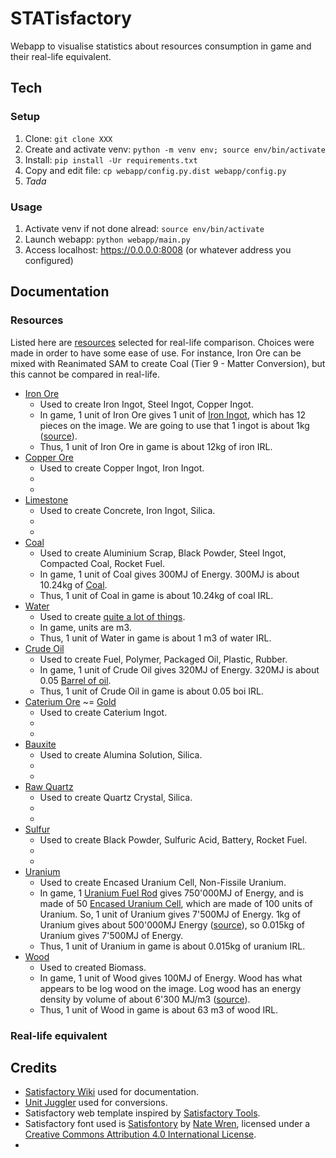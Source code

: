 # STATisfactory

Webapp to visualise statistics about resources consumption in game and their real-life equivalent.

## Tech

### Setup

1. Clone: `git clone XXX`
2. Create and activate venv: `python -m venv env; source env/bin/activate`
3. Install: `pip install -Ur requirements.txt`
4. Copy and edit file: `cp webapp/config.py.dist webapp/config.py`
5. _Tada_

### Usage

1. Activate venv if not done alread: `source env/bin/activate`
2. Launch webapp: `python webapp/main.py`
3. Access localhost: https://0.0.0.0:8008 (or whatever address you configured)

## Documentation

### Resources

Listed here are [resources](https://satisfactory.wiki.gg/wiki/Resources) selected for real-life comparison. Choices were made in order to have some ease of use. For instance, Iron Ore can be mixed with Reanimated SAM to create Coal (Tier 9 - Matter Conversion), but this cannot be compared in real-life.

- [Iron Ore](https://satisfactory.wiki.gg/wiki/Iron_Ore)
  - Used to create Iron Ingot, Steel Ingot, Copper Ingot.
  - In game, 1 unit of Iron Ore gives 1 unit of [Iron Ingot](https://satisfactory.wiki.gg/wiki/Iron_Ingot), which has 12 pieces on the image. We are going to use that 1 ingot is about 1kg ([source](https://fr.wikipedia.org/wiki/Lingot)).
  - Thus, 1 unit of Iron Ore in game is about 12kg of iron IRL.
- [Copper Ore](https://satisfactory.wiki.gg/wiki/Copper_Ore)
  - Used to create Copper Ingot, Iron Ingot.
  - 
  - 
- [Limestone](https://satisfactory.wiki.gg/wiki/Limestone)
  - Used to create Concrete, Iron Ingot, Silica.
  - 
  - 
- [Coal](https://satisfactory.wiki.gg/wiki/Coal)
  - Used to create Aluminium Scrap, Black Powder, Steel Ingot, Compacted Coal, Rocket Fuel.
  - In game, 1 unit of Coal gives 300MJ of Energy. 300MJ is about 10.24kg of [Coal](https://en.wikipedia.org/wiki/Coal).
  - Thus, 1 unit of Coal in game is about 10.24kg of coal IRL.
- [Water](https://satisfactory.wiki.gg/wiki/Water)
  - Used to create [quite a lot of things](https://satisfactory.wiki.gg/wiki/Water#Crafting_2).
  - In game, units are m3.
  - Thus, 1 unit of Water in game is about 1 m3 of water IRL.
- [Crude Oil](https://satisfactory.wiki.gg/wiki/Crude_Oil)
  - Used to create Fuel, Polymer, Packaged Oil, Plastic, Rubber.
  - In game, 1 unit of Crude Oil gives 320MJ of Energy. 320MJ is about 0.05 [Barrel of oil](https://en.wikipedia.org/wiki/Tonne_of_oil_equivalent).
  - Thus, 1 unit of Crude Oil in game is about 0.05 boi IRL.
- [Caterium Ore](https://satisfactory.wiki.gg/wiki/Caterium_Ore) ~= [Gold](https://satisfactory.wiki.gg/wiki/Caterium_Ore#Trivia)
  - Used to create Caterium Ingot.
  - 
  - 
- [Bauxite](https://satisfactory.wiki.gg/wiki/Bauxite)
  - Used to create Alumina Solution, Silica.
  - 
  - 
- [Raw Quartz](https://satisfactory.wiki.gg/wiki/Raw_Quartz)
  - Used to create Quartz Crystal, Silica.
  - 
  - 
- [Sulfur](https://satisfactory.wiki.gg/wiki/Sulfur)
  - Used to create Black Powder, Sulfuric Acid, Battery, Rocket Fuel.
  - 
  - 
- [Uranium](https://satisfactory.wiki.gg/wiki/Uranium)
  - Used to create Encased Uranium Cell, Non-Fissile Uranium.
  - In game, 1 [Uranium Fuel Rod](https://satisfactory.wiki.gg/wiki/Uranium_Fuel_Rod) gives 750'000MJ of Energy, and is made of 50 [Encased Uranium Cell](https://satisfactory.wiki.gg/wiki/Encased_Uranium_Cell), which are made of 100 units of Uranium. So, 1 unit of Uranium gives 7'500MJ of Energy. 1kg of Uranium gives about 500'000MJ Energy ([source](https://fr.wikipedia.org/wiki/Uranium#Produit_fissile_naturel)), so 0.015kg of Uranium gives 7'500MJ of Energy.
  - Thus, 1 unit of Uranium in game is about 0.015kg of uranium IRL.
- [Wood](https://satisfactory.wiki.gg/wiki/Wood)
  - Used to created Biomass.
  - In game, 1 unit of Wood gives 100MJ of Energy. Wood has what appears to be log wood on the image. Log wood has an energy density by volume of about 6'300 MJ/m3 ([source](https://www.forestresearch.gov.uk/tools-and-resources/fthr/biomass-energy-resources/reference-biomass/facts-figures/typical-calorific-values-of-fuels/)).
  - Thus, 1 unit of Wood in game is about 63 m3 of wood IRL.

### Real-life equivalent



## Credits

- [Satisfactory Wiki](https://satisfactory.wiki.gg/) used for documentation.
- [Unit Juggler](https://www.unitjuggler.com/index.html) used for conversions.
- Satisfactory web template inspired by [Satisfactory Tools](https://github.com/greeny/SatisfactoryTools).
- Satisfactory font used is [Satisfontory](https://natewren.com/satisfontory/) by [Nate Wren](https://natewren.com/), licensed under a [Creative Commons Attribution 4.0 International License](https://creativecommons.org/licenses/by/4.0/).
- 
